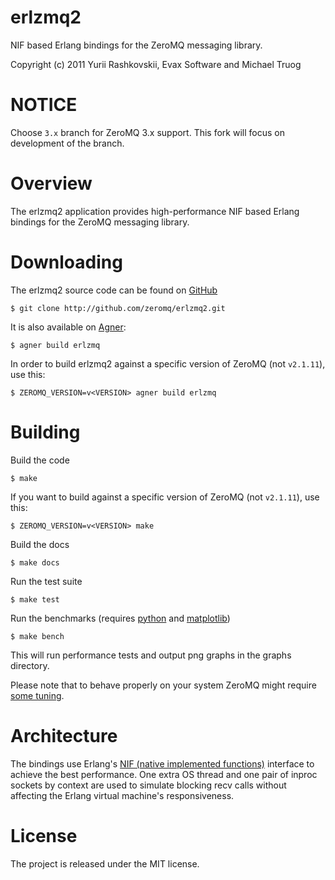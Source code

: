 erlzmq2
====
NIF based Erlang bindings for the ZeroMQ messaging library.

Copyright (c) 2011 Yurii Rashkovskii, Evax Software and Michael Truog

NOTICE
======
Choose `3.x` branch for ZeroMQ 3.x support.
This fork will focus on development of the branch.

Overview
========

The erlzmq2 application provides high-performance NIF based Erlang bindings
for the ZeroMQ messaging library.

Downloading
===========

The erlzmq2 source code can be found on [GitHub](https://github.com/yrashk/erlzmq2)

    $ git clone http://github.com/zeromq/erlzmq2.git

It is also available on [Agner](http://erlagner.org/):

    $ agner build erlzmq

In order to build erlzmq2 against a specific version of ZeroMQ (not `v2.1.11`), use this:

    $ ZEROMQ_VERSION=v<VERSION> agner build erlzmq

Building
========

Build the code

    $ make

If you want to build against a specific version of ZeroMQ (not `v2.1.11`), use this:

    $ ZEROMQ_VERSION=v<VERSION> make

Build the docs

    $ make docs

Run the test suite

    $ make test

Run the benchmarks (requires [python](http://www.python.org) and [matplotlib](http://matplotlib.sourceforge.net/))

    $ make bench

This will run performance tests and output png graphs in the graphs directory.

Please note that to behave properly on your system ZeroMQ might require [some tuning](http://www.zeromq.org/docs:tuning-zeromq).

Architecture
============

The bindings use Erlang's [NIF (native implemented functions)](http://www.erlang.org/doc/man/erl_nif.html) interface to achieve the best performance. One extra OS thread and one pair of inproc sockets by context are used to simulate blocking recv calls without affecting the Erlang virtual machine's responsiveness.

License
=======

The project is released under the MIT license.

